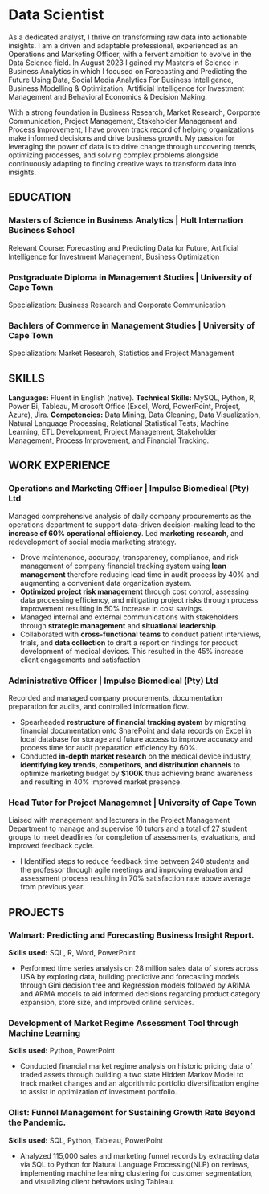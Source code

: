 # Data Scientist

As a dedicated analyst, I thrive on transforming raw data into actionable insights. I am a driven and adaptable professional, experienced as an Operations and Marketing Officer, with a fervent ambition to evolve in the Data Science field. In August 2023 I gained my Master’s of Science in Business Analytics in which I focused on Forecasting and Predicting the Future Using Data, Social Media Analytics For Business Intelligence, Business Modelling & Optimization, Artificial Intelligence for Investment Management and Behavioral Economics & Decision Making. 

With a strong foundation in Business Research, Market Research, Corporate Communication, Project Management, Stakeholder Management and Process Improvement, I have proven track record of helping organizations make informed decisions and drive business growth. My passion for leveraging the power of data is to drive change through uncovering trends, optimizing processes, and solving complex problems alongside continuously adapting to finding creative ways to transform data into insights.


## EDUCATION
### Masters of Science in Business Analytics    | Hult Internation Business School
Relevant Course: Forecasting and Predicting Data for Future, Artificial Intelligence for Investment Management, Business Optimization

### Postgraduate Diploma in Management Studies  | University of Cape Town
Specialization: Business Research and Corporate Communication


### Bachlers of Commerce in Management Studies  | University of Cape Town
Specialization: Market Research, Statistics and Project Management

## SKILLS
**Languages:** Fluent in English (native).
**Technical Skills:** MySQL, Python, R, Power Bi, Tableau, Microsoft Office (Excel, Word, PowerPoint, Project, Azure), Jira. 
**Competencies:** Data Mining, Data Cleaning, Data Visualization, Natural Language Processing, Relational Statistical Tests, Machine Learning, ETL Development, Project Management, Stakeholder Management, Process Improvement, and Financial Tracking.


## WORK EXPERIENCE
### Operations and Marketing Officer   | Impulse Biomedical (Pty) Ltd
Managed comprehensive analysis of daily company procurements as the  operations department to support data-driven decision-making lead to the **increase of 60% operational efficiency**. Led **marketing research**, and redevelopment of social media marketing strategy.
-	Drove maintenance, accuracy, transparency, compliance, and risk management of company financial tracking system using **lean management** therefore reducing lead time in audit process by  40%  and augmenting a convenient data organization system. 
-	**Optimized project risk management** through cost control, assessing data processing efficiency,  and mitigating project risks through process improvement resulting in 50% increase in cost savings. 
-	Managed internal and external communications with stakeholders through **strategic management** and **situational leadership**. 
-	Collaborated with **cross-functional teams** to conduct patient interviews, trials, and **data collection** to draft a report on findings for product development of medical devices. This resulted in the 45% increase client engagements and satisfaction

### Administrative Officer             | Impulse Biomedical (Pty) Ltd
Recorded and managed company procurements, documentation preparation for audits, and controlled information flow.
-	Spearheaded **restructure of financial tracking system** by migrating financial documentation onto SharePoint and data records on Excel in local database for storage and future access to improve accuracy and process time for audit preparation efficiency by 60%.
-	Conducted **in-depth market research** on the medical device industry, **identifying key trends, competitors, and distribution channels** to optimize marketing budget by **$100K** thus achieving brand awareness and resulting in 40% improved market presence.

### Head Tutor for Project Managemnet  | University of Cape Town
Liaised with management and lecturers in the Project Management Department to manage and supervise 10 tutors and a total of
27 student groups to meet deadlines for completion of assessments, evaluations, and improved feedback cycle.
-  I Identified steps to reduce feedback time between 240 students and the professor through agile meetings and improving evaluation
and assessment process resulting in 70% satisfaction rate above average from previous year.


## PROJECTS
### Walmart: Predicting and Forecasting Business Insight Report.      
**Skills used:** SQL, R, Word, PowerPoint	
-	Performed time series analysis on 28 million sales data of stores across USA by exploring data, building predictive and forecasting models  through Gini decision tree and Regression models followed by ARIMA and ARMA models to aid informed decisions regarding product category expansion, store size, and improved online services.

### Development of Market Regime Assessment Tool through Machine Learning  
**Skills used:** Python, PowerPoint	
-	Conducted financial market regime analysis on historic pricing data of traded assets through building a two state Hidden Markov Model to track market changes and an algorithmic portfolio diversification engine to assist in optimization  of investment portfolio.

### Olist: Funnel Management for Sustaining Growth Rate Beyond the Pandemic. 
**Skills used:** SQL, Python, Tableau, PowerPoint 	 
-	Analyzed 115,000 sales and marketing funnel records by extracting data via SQL to Python for Natural Language Processing(NLP) on reviews, implementing machine learning clustering for customer segmentation, and visualizing client behaviors using Tableau.








